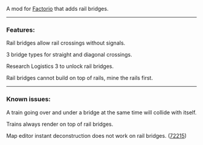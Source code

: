 A mod for [Factorio](https://www.factorio.com) that adds rail bridges.

---
### Features:

Rail bridges allow rail crossings without signals.

3 bridge types for straight and diagonal crossings.

Research Logistics 3 to unlock rail bridges.

Rail bridges cannot build on top of rails, mine the rails first.

---
### Known issues:

A train going over and under a bridge at the same time will collide with itself.

Trains always render on top of rail bridges.

Map editor instant deconstruction does not work on rail bridges. ([72215](https://forums.factorio.com/viewtopic.php?t=72215))
